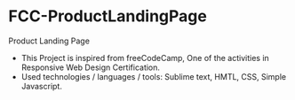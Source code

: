# FCC-ProductLandingPage
Product Landing Page
* This Project is inspired from freeCodeCamp, One of the activities in Responsive Web Design Certification.
* Used technologies / languages / tools: Sublime text, HMTL, CSS, Simple Javascript.
